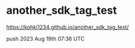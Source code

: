 # another_sdk_tag_test

https://kohki1234.github.io/another_sdk_tag_test/

push 2023 Aug 19th 07:36 UTC